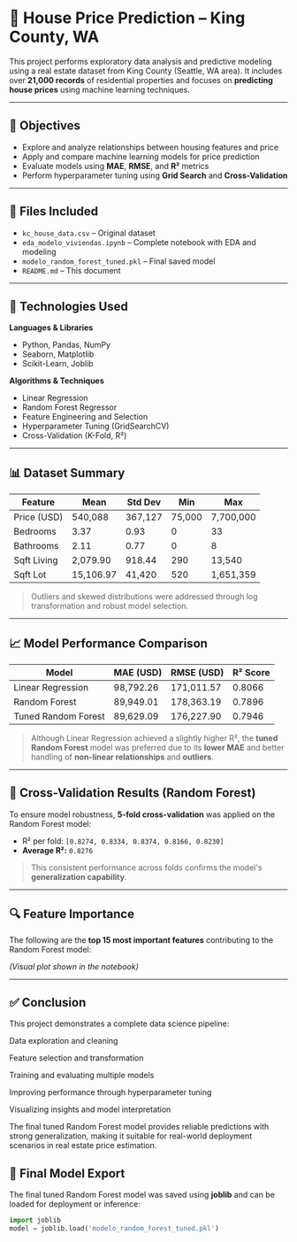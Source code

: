 # 🏡 House Price Prediction – King County, WA

This project performs exploratory data analysis and predictive modeling using a real estate dataset from King County (Seattle, WA area). It includes over **21,000 records** of residential properties and focuses on **predicting house prices** using machine learning techniques.

---

## 🎯 Objectives

- Explore and analyze relationships between housing features and price  
- Apply and compare machine learning models for price prediction  
- Evaluate models using **MAE**, **RMSE**, and **R²** metrics  
- Perform hyperparameter tuning using **Grid Search** and **Cross-Validation**

---

## 📁 Files Included

- `kc_house_data.csv` – Original dataset  
- `eda_modelo_viviendas.ipynb` – Complete notebook with EDA and modeling  
- `modelo_random_forest_tuned.pkl` – Final saved model  
- `README.md` – This document  

---

## 🧰 Technologies Used

**Languages & Libraries**  
- Python, Pandas, NumPy  
- Seaborn, Matplotlib  
- Scikit-Learn, Joblib

**Algorithms & Techniques**  
- Linear Regression  
- Random Forest Regressor  
- Feature Engineering and Selection  
- Hyperparameter Tuning (GridSearchCV)  
- Cross-Validation (K-Fold, R²)

---

## 📊 Dataset Summary

| Feature         | Mean      | Std Dev   | Min     | Max       |
|----------------|-----------|-----------|---------|-----------|
| Price (USD)    | 540,088   | 367,127   | 75,000  | 7,700,000 |
| Bedrooms       | 3.37      | 0.93      | 0       | 33        |
| Bathrooms      | 2.11      | 0.77      | 0       | 8         |
| Sqft Living    | 2,079.90  | 918.44    | 290     | 13,540    |
| Sqft Lot       | 15,106.97 | 41,420    | 520     | 1,651,359 |

> Outliers and skewed distributions were addressed through log transformation and robust model selection.

---

## 📈 Model Performance Comparison

| Model              | MAE (USD)   | RMSE (USD)  | R² Score |
|--------------------|-------------|-------------|----------|
| Linear Regression  | 98,792.26   | 171,011.57  | 0.8066   |
| Random Forest      | 89,949.01   | 178,363.19  | 0.7896   |
| Tuned Random Forest| 89,629.09   | 176,227.90  | 0.7946   |

> Although Linear Regression achieved a slightly higher R², the **tuned Random Forest** model was preferred due to its **lower MAE** and better handling of **non-linear relationships** and **outliers**.

---

## 🔁 Cross-Validation Results (Random Forest)

To ensure model robustness, **5-fold cross-validation** was applied on the Random Forest model:

- R² per fold: `[0.8274, 0.8334, 0.8374, 0.8166, 0.8230]`  
- **Average R²:** `0.8276`

> This consistent performance across folds confirms the model's **generalization capability**.

---

## 🔍 Feature Importance

The following are the **top 15 most important features** contributing to the Random Forest model:

*(Visual plot shown in the notebook)*

---
## ✅ Conclusion
This project demonstrates a complete data science pipeline:

Data exploration and cleaning

Feature selection and transformation

Training and evaluating multiple models

Improving performance through hyperparameter tuning

Visualizing insights and model interpretation

The final tuned Random Forest model provides reliable predictions with strong generalization, making it suitable for real-world deployment scenarios in real estate price estimation.
 
## 💾 Final Model Export

The final tuned Random Forest model was saved using **joblib** and can be loaded for deployment or inference:

```python
import joblib
model = joblib.load('modelo_random_forest_tuned.pkl')

